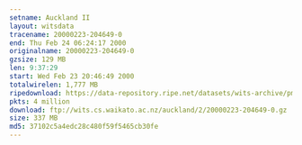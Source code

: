 ```yaml
---
setname: Auckland II
layout: witsdata
tracename: 20000223-204649-0
end: Thu Feb 24 06:24:17 2000
originalname: 20000223-204649-0
gzsize: 129 MB
len: 9:37:29
start: Wed Feb 23 20:46:49 2000
totalwirelen: 1,777 MB
ripedownload: https://data-repository.ripe.net/datasets/wits-archive/pma/long/auck/2//20000223-204649-0.gz
pkts: 4 million
download: ftp://wits.cs.waikato.ac.nz/auckland/2/20000223-204649-0.gz
size: 337 MB
md5: 37102c5a4edc28c480f59f5465cb30fe
---
```

